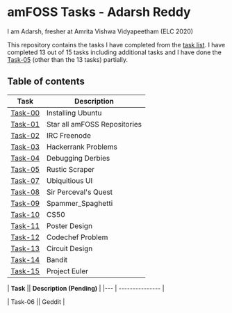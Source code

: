 # amFOSS Tasks - Adarsh Reddy
I am Adarsh, fresher at Amrita Vishwa Vidyapeetham (ELC 2020)

This repository contains the tasks I have completed from the [task list](https://docs.google.com/document/d/1_7tx3gmplQcojMKQARqMWFCQH3zCvT2O9NevmDdl0BI/edit). I have completed 13 out of 15 tasks including additional tasks and I have done the [Task-05](https://github.com/adarshreddy-g/amfoss-tasks/tree/master/Task-05) (other than the 13 tasks) partially.

## Table of contents

| **Task**  | **Description**                |
|-------|----------------------------|
|[Task-00](https://github.com/adarshreddy-g/amFOSS_tasks/tree/master/task-00)|Installing Ubuntu           |
|[Task-01](https://github.com/adarshreddy-g/amFOSS_tasks/tree/master/task-01)|Star all amFOSS Repositories|
|[Task-02](https://github.com/adarshreddy-g/amFOSS_tasks/tree/master/task-02)|IRC Freenode                |
|[Task-03](https://github.com/adarshreddy-g/amFOSS_tasks/tree/master/task-03)|Hackerrank Problems         |
|[Task-04](https://github.com/adarshreddy-g/amFOSS_tasks/tree/master/task-04)|Debugging Derbies           |
|[Task-05](https://github.com/adarshreddy-g/amfoss-tasks/tree/master/task-05)|Rustic Scraper              |
|[Task-07](https://github.com/adarshreddy-g/amFOSS_tasks/tree/master/task-07)|Ubiquitious UI              |
|[Task-08](https://github.com/adarshreddy-g/amFOSS_tasks/tree/master/task-08)|Sir Perceval's Quest        |
|[Task-09](https://github.com/adarshreddy-g/amFOSS_tasks/tree/master/task-09)|Spammer_Spaghetti           |
|[Task-10](https://github.com/adarshreddy-g/amFOSS_tasks/tree/master/task-10)| CS50                       |
|[Task-11](https://github.com/adarshreddy-g/amFOSS_tasks/tree/master/task-11)| Poster Design              |        
|[Task-12](https://github.com/adarshreddy-g/amFOSS_tasks/tree/master/task-12)| Codechef Problem           |
|[Task-13](https://github.com/adarshreddy-g/amFOSS_tasks/tree/master/task-13)| Circuit Design             |
|[Task-14](https://github.com/adarshreddy-g/amFOSS_tasks/tree/master/task-14)| Bandit                     |
|[Task-15](https://github.com/adarshreddy-g/amFOSS_tasks/tree/master/task-15)| Project Euler              |

| **Task**  || **Description (Pending)**      |
|---         | ---------------                                  |

| Task-06  ||    Geddit                      |
